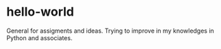 # hello-world
General for assigments and ideas.
Trying to improve in my knowledges in Python and associates.
